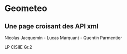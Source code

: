 # Geometeo
## Une page croisant des API xml

Nicolas Jacquemin - Lucas Marquant - Quentin Parmentier

LP CISIIE Gr.2
